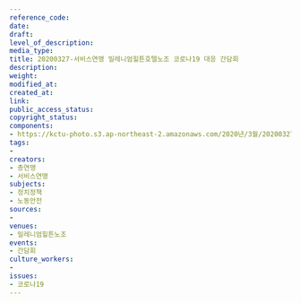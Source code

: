 ```yaml
---
reference_code: 
date: 
draft: 
level_of_description: 
media_type: 
title: 20200327-서비스연맹 밀레니엄힐튼호텔노조 코로나19 대응 간담회
description: 
weight: 
modified_at: 
created_at: 
link: 
public_access_status: 
copyright_status: 
components:
- https://kctu-photo.s3.ap-northeast-2.amazonaws.com/2020년/3월/20200327-서비스연맹+밀레니엄힐튼호텔노조+코로나19+대응+간담회/_DSC2817.jpg
tags:
- 
creators:
- 총연맹
- 서비스연맹
subjects:
- 정치정책
- 노동안전
sources:
- 
venues:
- 밀레니엄힐튼노조
events:
- 간담회
culture_workers:
- 
issues:
- 코로나19
---
```

